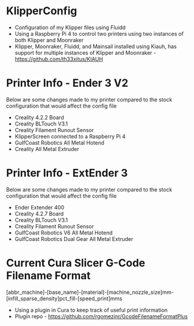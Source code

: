 # KlipperConfig
- Configuration of my Klipper files using Fluidd
- Using a Raspberry Pi 4 to control two printers using two instances of both Klipper and Moonraker
- Klipper, Moonraker, Fluidd, and Mainsail installed using Kiauh, has support for multiple instances of Klipper and Moonraker - https://github.com/th33xitus/KIAUH
 
# Printer Info - Ender 3 V2
Below are some changes made to my printer compared to the stock configuration that would affect the config file
- Creality 4.2.2 Board
- Creality BLTouch V3.1
- Creality Filament Runout Sensor
- KlipperScreen connected to a Raspberry Pi 4
- GulfCoast Robotics All Metal Hotend
- Creality All Metal Extruder

# Printer Info - ExtEnder 3
Below are some changes made to my printer compared to the stock configuration that would affect the config file
- Ender Extender 400
- Creality 4.2.7 Board
- Creality BLTouch V3.1
- Creality Filament Runout Sensor
- GulfCoast Robotics V6 All Metal Hotend
- GulfCoast Robotics Dual Gear All Metal Extruder

# Current Cura Slicer G-Code Filename Format
[abbr_machine]-[base_name]-[material]-[machine_nozzle_size]mm-[infill_sparse_density]pct_fill-[speed_print]mms
- Using a plugin in Cura to keep track of useful print information
- Plugin repo - https://github.com/rgomezjnr/GcodeFilenameFormatPlus
